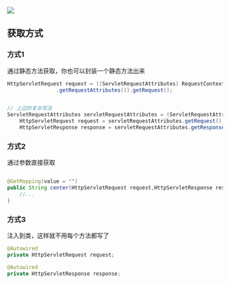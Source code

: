 

![](https://pic.superbed.cn/item/5dc0cef58e0e2e3ee904f42d.jpg)



## 获取方式

### 方式1

通过静态方法获取，你也可以封装一个静态方法出来

```java
HttpServletRequest request = ((ServletRequestAttributes) RequestContextHolder
                .getRequestAttributes()).getRequest();


// 上边的复杂写法
ServletRequestAttributes servletRequestAttributes = (ServletRequestAttributes)RequestContextHolder.getRequestAttributes();
    HttpServletRequest request = servletRequestAttributes.getRequest();
    HttpServletResponse response = servletRequestAttributes.getResponse();
```

### 方式2

通过参数直接获取

```java

@GetMapping(value = "")
public String center(HttpServletRequest request,HttpServletResponse response) {
    //...
}

```

### 方式3

注入到类，这样就不用每个方法都写了

```java
@Autowired
private HttpServletRequest request;

@Autowired
private HttpServletResponse response;
```



